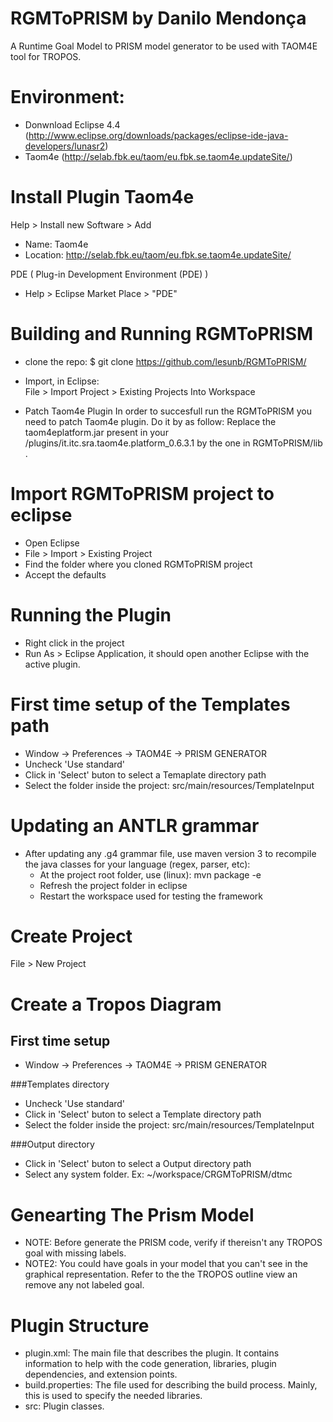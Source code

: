 # RGMToPRISM by Danilo Mendonça
A Runtime Goal Model to PRISM model generator to be used with TAOM4E tool for TROPOS.

# Environment:

* Donwnload Eclipse 4.4 (http://www.eclipse.org/downloads/packages/eclipse-ide-java-developers/lunasr2)
* Taom4e (http://selab.fbk.eu/taom/eu.fbk.se.taom4e.updateSite/)

# Install Plugin Taom4e

Help > Install new Software > Add 

* Name: Taom4e
* Location: http://selab.fbk.eu/taom/eu.fbk.se.taom4e.updateSite/

PDE ( Plug-in Development Environment (PDE) )

* Help > Eclipse Market Place > "PDE"

# Building and Running RGMToPRISM

 * clone the repo: 
  $ git clone https://github.com/lesunb/RGMToPRISM/ 
 
* Import, in Eclipse:  
  File > Import Project > Existing Projects Into Workspace

* Patch Taom4e Plugin
In order to succesfull run the RGMToPRISM you need to patch Taom4e plugin. Do it by as follow:
 Replace the taom4eplatform.jar present in your <eclipse folder>/plugins/it.itc.sra.taom4e.platform_0.6.3.1 by the one in RGMToPRISM/lib .


# Import RGMToPRISM project to eclipse

 * Open Eclipse
 * File > Import > Existing Project
 * Find the folder where you cloned RGMToPRISM project
 * Accept the defaults
 
# Running the Plugin

* Right click in the project
* Run As > Eclipse Application, it should open another Eclipse with the active plugin.

# First time setup of the Templates path

* Window -> Preferences -> TAOM4E -> PRISM GENERATOR
* Uncheck 'Use standard'
* Click in 'Select' buton to select a Temaplate directory path
* Select the folder inside the project: src/main/resources/TemplateInput

# Updating an ANTLR grammar

* After updating any .g4 grammar file, use maven version 3 to recompile the java classes for your language (regex, parser, etc):
	* At the project root folder, use (linux): mvn package -e
	* Refresh the project folder in eclipse
	* Restart the workspace used for testing the framework

# Create Project

File > New Project


# Create a Tropos Diagram

## First time setup

* Window -> Preferences -> TAOM4E -> PRISM GENERATOR

###Templates directory

* Uncheck 'Use standard'
* Click in 'Select' buton to select a Template directory path
* Select the folder inside the project: src/main/resources/TemplateInput

###Output directory

* Click in 'Select' buton to select a Output directory path
* Select any system folder. Ex: ~/workspace/CRGMToPRISM/dtmc


# Genearting The Prism Model

* NOTE: Before generate the PRISM code,  verify if thereisn't any TROPOS goal with missing labels.
* NOTE2: You could have goals in your model that you can't see in the graphical representation. Refer to the the TROPOS outline view an remove any not labeled goal.


# Plugin Structure

* plugin.xml: The main file that describes the plugin. It contains information to help with the code generation, libraries, plugin dependencies, and extension points.
* build.properties: The file used for describing the build process. Mainly, this is used to specify the needed libraries.
* src: Plugin classes.

